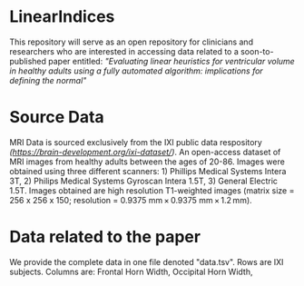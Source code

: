 # LinearIndices

This repository will serve as an open repository for clinicians and researchers who are interested in accessing data related to a soon-to-published paper entitled: <i>"Evaluating linear heuristics for ventricular volume in healthy adults using a fully automated algorithm: implications for defining the normal"</i>

# Source Data
MRI Data is sourced exclusively from the IXI public data respository <i> (https://brain-development.org/ixi-dataset/)</i>. An open-access dataset of MRI images from healthy adults between the ages of 20-86. Images were obtained using three different scanners: 1) Phillips Medical Systems Intera 3T, 2)  Philips Medical Systems Gyroscan Intera 1.5T, 3) General Electric 1.5T. Images obtained are high resolution T1-weighted images (matrix size = 256 x 256 x 150; resolution = 0.9375 mm × 0.9375 mm × 1.2 mm). 

# Data related to the paper
We provide the complete data in one file denoted "data.tsv". Rows are IXI subjects. Columns are: Frontal Horn Width, Occipital Horn Width, 


